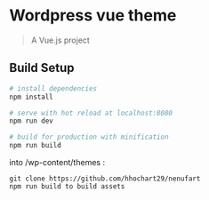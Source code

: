 # Wordpress vue theme

> A Vue.js project

## Build Setup

``` bash
# install dependencies
npm install

# serve with hot reload at localhost:8080
npm run dev

# build for production with minification
npm run build

```

into /wp-content/themes :
```
git clone https://github.com/hhochart29/nenufart 
npm run build to build assets
```